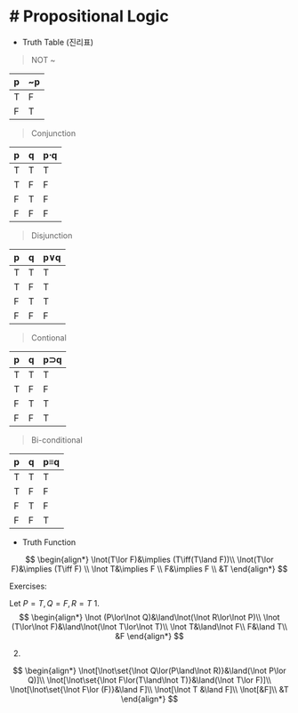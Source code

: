 
# # Propositional Logic

- Truth Table (진리표)

> NOT ~

| p   | ~p  |
| --- | --- |
| T   | F   |
| F   | T   |

> Conjunction

| p   | q   | p$\cdot$q |
| --- | --- | --------- |
| T   | T   | T         |
| T   | F   | F         |
| F   | T   | F         |
| F   | F   | F         |

> Disjunction

| p   | q   | p$\lor$q |
| --- | --- | -------- |
| T   | T   | T        |
| T   | F   | T        |
| F   | T   | T        |
| F   | F   | F        |

> Contional

| p   | q   | p$\supset$q |
| --- | --- | ----------- |
| T   | T   | T           |
| T   | F   | F           |
| F   | T   | T           |
| F   | F   | T           |

> Bi-conditional

| p   | q   | p$\equiv$q |
| --- | --- | ---------- |
| T   | T   | T          |
| T   | F   | F          |
| F   | T   | F          |
| F   | F   | T          |

- Truth Function

$$
\begin{align*}
\lnot(T\lor F)&\implies (T\iff(T\land F))\\
\lnot(T\lor F)&\implies (T\iff F) \\
\lnot T&\implies F \\
F&\implies F \\
&T
\end{align*}
$$

Exercises:

Let $P=T, Q= F, R= T$
1.
$$
\begin{align*}
\lnot (P\lor\lnot Q)&\land\lnot(\lnot R\lor\lnot P)\\
\lnot (T\lor\lnot F)&\land\lnot(\lnot T\lor\lnot T)\\
\lnot T&\land\lnot F\\
F&\land T\\
&F
\end{align*}
$$

2.
$$
\begin{align*}
\lnot[\lnot\set{\lnot Q\lor(P\land\lnot R)}&\land(\lnot P\lor Q)]\\
\lnot[\lnot\set{\lnot F\lor(T\land\lnot T)}&\land(\lnot T\lor F)]\\
\lnot[\lnot\set{\lnot F\lor (F)}&\land F]\\
\lnot[\lnot T &\land F]\\
\lnot[&F]\\
&T
\end{align*}
$$






